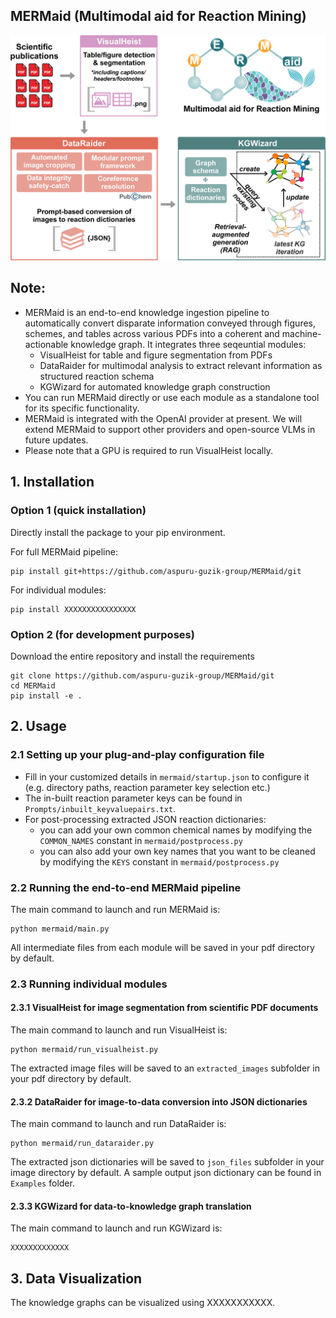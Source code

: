 ## MERMaid (Multimodal aid for Reaction Mining)

<img src="./Examples/MERMaid-overview.jpg" alt="Overview" width="600">

## Note: 
* MERMaid is an end-to-end knowledge ingestion pipeline to automatically convert disparate information conveyed through figures, schemes, and tables across various PDFs into a coherent and machine-actionable knowledge graph. It integrates three seqeuntial modules: 
    * VisualHeist for table and figure segmentation from PDFs 
    * DataRaider for multimodal analysis to extract relevant information as structured reaction schema
    * KGWizard for automated knowledge graph construction
* You can run MERMaid directly or use each module as a standalone tool for its specific functionality.
* MERMaid is integrated with the OpenAI provider at present. We will extend MERMaid to support other providers and open-source VLMs in future updates. 
* Please note that a GPU is required to run VisualHeist locally. 

## 1. Installation 

### Option 1 (quick installation) 
Directly install the package to your pip environment. 

For full MERMaid pipeline: 
```
pip install git+https://github.com/aspuru-guzik-group/MERMaid/git
```

For individual modules: 
```
pip install XXXXXXXXXXXXXXXX
```
### Option 2 (for development purposes)
Download the entire repository and install the requirements 
```
git clone https://github.com/aspuru-guzik-group/MERMaid/git
cd MERMaid
pip install -e .
```

## 2. Usage 
### 2.1 Setting up your plug-and-play configuration file 
* Fill in your customized details in `mermaid/startup.json` to configure it (e.g. directory paths, reaction parameter key selection etc.)  
* The in-built reaction parameter keys can be found in `Prompts/inbuilt_keyvaluepairs.txt`. 
* For post-processing extracted JSON reaction dictionaries: 
    * you can add your own common chemical names by modifying the `COMMON_NAMES` constant in `mermaid/postprocess.py`
    * you can also add your own key names that you want to be cleaned by modifying the `KEYS` constant in `mermaid/postprocess.py`


### 2.2 Running the end-to-end MERMaid pipeline 
The main command to launch and run MERMaid is: 
```
python mermaid/main.py
```
All intermediate files from each module will be saved in your pdf directory by default.

### 2.3 Running individual modules 
#### 2.3.1 VisualHeist for image segmentation from scientific PDF documents 
The main command to launch and run VisualHeist is: 
```
python mermaid/run_visualheist.py
```
The extracted image files will be saved to an `extracted_images` subfolder in your pdf directory by default. 

#### 2.3.2 DataRaider for image-to-data conversion into JSON dictionaries 
The main command to launch and run DataRaider is: 
```
python mermaid/run_dataraider.py
```
The extracted json dictionaries will be saved to `json_files` subfolder in your image directory by default. 
A sample output json dictionary can be found in `Examples` folder. 

#### 2.3.3 KGWizard for data-to-knowledge graph translation 
The main command to launch and run KGWizard is: 
```
XXXXXXXXXXXXX
```

## 3. Data Visualization 
The knowledge graphs can be visualized using XXXXXXXXXXX. 